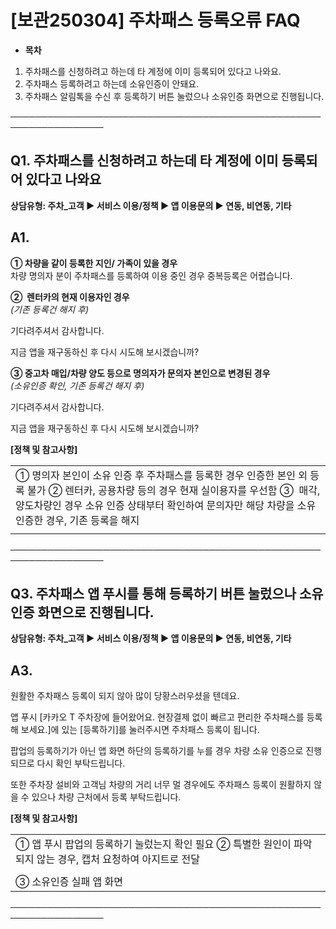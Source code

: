# [보관250304] 주차패스 등록오류 FAQ

* **목차**

1. 주차패스를 신청하려고 하는데 타 계정에 이미 등록되어 있다고 나와요.
2. 주차패스 등록하려고 하는데 소유인증이 안돼요.
3. 주차패스 알림톡을 수신 후 등록하기 버튼 눌렀으나 소유인증 화면으로 진행됩니다.

─────────────────────────────────────────────────────────────────

**Q1. 주차패스를 신청하려고 하는데 타 계정에 이미 등록되어 있다고 나와요**
---------------------------------------------

**상담유형: 주차\_고객 ▶ 서비스 이용/정책 ▶ 앱 이용문의 ▶ 연동, 비연동, 기타**

**A1.**
-------

**① 차량을 같이 등록한 지인/ 가족이 있을 경우**  
차량 명의자 분이 주차패스를 등록하여 이용 중인 경우 중복등록은 어렵습니다.

**②  렌터카의 현재 이용자인 경우**   
*(기존 등록건 해지 후)*

기다려주셔서 감사합니다.

지금 앱을 재구동하신 후 다시 시도해 보시겠습니까?

**③ 중고차 매입/차량 양도 등으로 명의자가 문의자 본인으로 변경된 경우**   
*(소유인증 확인, 기존 등록건 해지 후)*

기다려주셔서 감사합니다.

지금 앱을 재구동하신 후 다시 시도해 보시겠습니까?

**[정책 및 참고사항]**

|  |
| --- |
| ① 명의자 본인이 소유 인증 후 주차패스를 등록한 경우 인증한 본인 외 등록 불가  ② 렌터카, 공용차량 등의 경우 현재 실이용자를 우선함  ③  매각, 양도차량인 경우 소유 인증 상태부터 확인하여 문의자만 해당 차량을 소유 인증한 경우, 기존 등록을 해지 |
|  |

─────────────────────────────────────────────────────────────────

**Q3. 주차패스 앱 푸시를 통해 등록하기 버튼 눌렀으나 소유인증 화면으로 진행됩니다.**
---------------------------------------------------

**상담유형: 주차\_고객 ▶ 서비스 이용/정책 ▶ 앱 이용문의 ▶ 연동, 비연동, 기타**

**A3.**
-------

원활한 주차패스 등록이 되지 않아 많이 당황스러우셨을 텐데요.

앱 푸시 [카카오 T 주차장에 들어왔어요. 현장결제 없이 빠르고 편리한 주차패스를 등록해 보세요.]에 있는 [등록하기]를 눌러주시면 주차패스 등록이 됩니다.

팝업의 등록하기가 아닌 앱 화면 하단의 등록하기를 누를 경우 차량 소유 인증으로 진행되므로 다시 확인 부탁드립니다.  
  
또한 주차장 설비와 고객님 차량의 거리 너무 멀 경우에도 주차패스 등록이 원활하지 않을 수 있으나 차량 근처에서 등록 부탁드립니다.

**[정책 및 참고사항]**

|  |
| --- |
| ① 앱 푸시 팝업의 등록하기 눌렀는지 확인 필요 ② 특별한 원인이 파악되지 않는 경우, 캡처 요청하여 아지트로 전달 |
|  |
| ③ 소유인증 실패 앱 화면 |

─────────────────────────────────────────────────────────────────